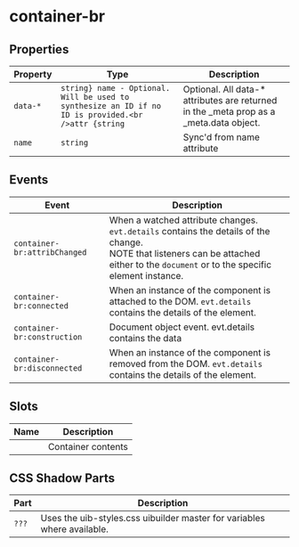 # container-br

## Properties

| Property | Type                                             | Description                                      |
|----------|--------------------------------------------------|--------------------------------------------------|
| `data-*` | `string} name - Optional. Will be used to synthesize an ID if no ID is provided.<br />attr {string` | Optional. All data-* attributes are returned in the _meta prop as a _meta.data object. |
| `name`   | `string`                                         | Sync'd from name attribute                       |

## Events

| Event                        | Description                                      |
|------------------------------|--------------------------------------------------|
| `container-br:attribChanged` | When a watched attribute changes. `evt.details` contains the details of the change.<br />NOTE that listeners can be attached either to the `document` or to the specific element instance. |
| `container-br:connected`     | When an instance of the component is attached to the DOM. `evt.details` contains the details of the element. |
| `container-br:construction`  | Document object event. evt.details contains the data |
| `container-br:disconnected`  | When an instance of the component is removed from the DOM. `evt.details` contains the details of the element. |

## Slots

| Name | Description        |
|------|--------------------|
|      | Container contents |

## CSS Shadow Parts

| Part  | Description                                      |
|-------|--------------------------------------------------|
| `???` | Uses the uib-styles.css uibuilder master for variables where available. |
